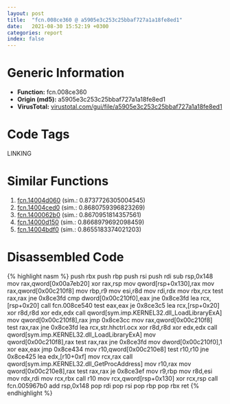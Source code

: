 ```yaml
---
layout: post
title:  "fcn.008ce360 @ a5905e3c253c25bbaf727a1a18fe8ed1"
date:   2021-08-30 15:52:19 +0300
categories: report
index: false
---
```


# Generic Information
- **Function:** fcn.008ce360
- **Origin (md5):** a5905e3c253c25bbaf727a1a18fe8ed1
- **VirusTotal:** [virustotal.com/gui/file/a5905e3c253c25bbaf727a1a18fe8ed1][virustotal_ref]

# Code Tags
<span class="tag" id="LINKING">LINKING</span>


# Similar Functions

1. [fcn.14004d060][similar_1_ref] (sim.: 0.8737726305004545)
2. [fcn.14004ced0][similar_2_ref] (sim.: 0.8680759396823269)
3. [fcn.1400062b0][similar_3_ref] (sim.: 0.8670951814357561)
4. [fcn.14000d150][similar_4_ref] (sim.: 0.8668979692098459)
5. [fcn.14004bdf0][similar_5_ref] (sim.: 0.8655183374021203)


# Disassembled Code

{% highlight nasm %}
push rbx
push rbp
push rsi
push rdi
sub rsp,0x148
mov rax,qword[0x00a7eb20]
xor rax,rsp
mov qword[rsp+0x130],rax
mov rax,qword[0x00c210f8]
mov rbp,r9
mov esi,r8d
mov rdi,rdx
mov rbx,rcx
test rax,rax
jne 0x8ce3fd
cmp dword[0x00c210f0],eax
jne 0x8ce3fd
lea rcx,[rsp+0x20]
call fcn.008ce540
test eax,eax
je 0x8ce3c5
lea rcx,[rsp+0x20]
xor r8d,r8d
xor edx,edx
call qword[sym.imp.KERNEL32.dll_LoadLibraryExA]
mov qword[0x00c210f8],rax
jmp 0x8ce3cc
mov rax,qword[0x00c210f8]
test rax,rax
jne 0x8ce3fd
lea rcx,str.hhctrl.ocx
xor r8d,r8d
xor edx,edx
call qword[sym.imp.KERNEL32.dll_LoadLibraryExA]
mov qword[0x00c210f8],rax
test rax,rax
jne 0x8ce3fd
mov dword[0x00c210f0],1
xor eax,eax
jmp 0x8ce434
mov r10,qword[0x00c210e8]
test r10,r10
jne 0x8ce425
lea edx,[r10+0xf]
mov rcx,rax
call qword[sym.imp.KERNEL32.dll_GetProcAddress]
mov r10,rax
mov qword[0x00c210e8],rax
test rax,rax
je 0x8ce3ef
mov r9,rbp
mov r8d,esi
mov rdx,rdi
mov rcx,rbx
call r10
mov rcx,qword[rsp+0x130]
xor rcx,rsp
call fcn.005967b0
add rsp,0x148
pop rdi
pop rsi
pop rbp
pop rbx
ret
{% endhighlight %}


[similar_1_ref]: /report/fcn.14004d060@3bee9e0608c478ffce0d10559aae732b
[similar_2_ref]: /report/fcn.14004ced0@3bee9e0608c478ffce0d10559aae732b
[similar_3_ref]: /report/fcn.1400062b0@c5b958b285b208bffd52d8455e15d93a
[similar_4_ref]: /report/fcn.14000d150@c4af5ec7826361dc5a22db79be296638
[similar_5_ref]: /report/fcn.14004bdf0@3bee9e0608c478ffce0d10559aae732b
[virustotal_ref]: https://www.virustotal.com/gui/file/a5905e3c253c25bbaf727a1a18fe8ed1